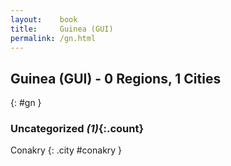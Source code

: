 ```yaml
---
layout:    book
title:     Guinea (GUI)
permalink: /gn.html
---
```


## Guinea (GUI) - 0 Regions, 1 Cities
{: #gn }





### Uncategorized _(1)_{:.count}


Conakry  {: .city #conakry } <br>


 
